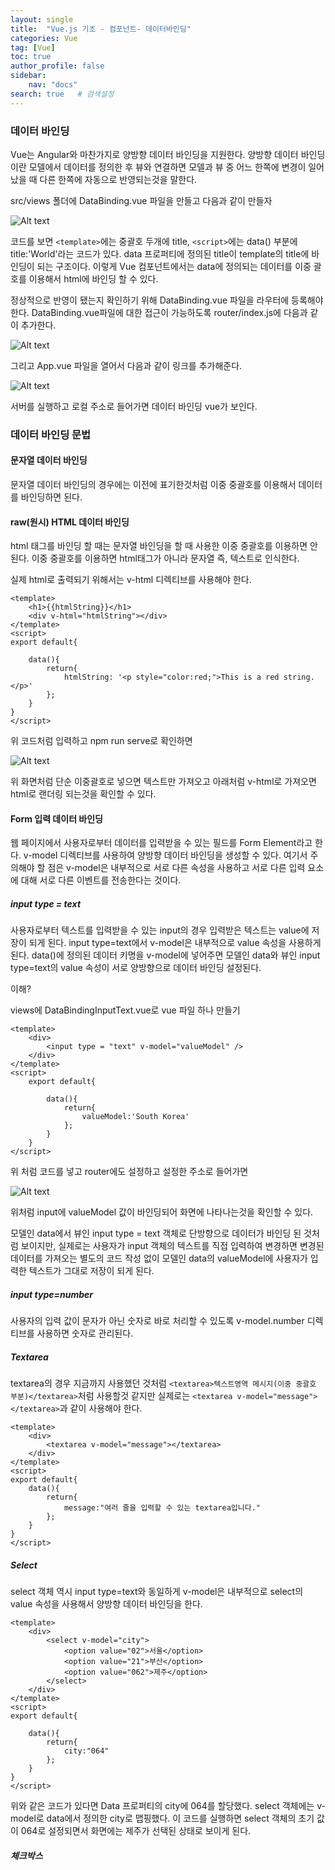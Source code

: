 ```yaml
---
layout: single
title:  "Vue.js 기초 - 컴포넌트- 데이터바인딩"
categories: Vue
tag: [Vue]
toc: true
author_profile: false
sidebar:
    nav: "docs"
search: true   # 검색설정
---
```



### 데이터 바인딩
Vue는 Angular와 마찬가지로 양방향 데이터 바인딩을 지원한다. 양방향 데이터 바인딩이란 모델에서 데이터를 정의한 후 뷰와 연결하면 모델과 뷰 중 어느 한쪽에 변경이 일어났을 때 다른 한쪽에 자동으로 반영되는것을 말한다.

src/views 폴더에 DataBinding.vue 파일을 만들고  다음과 같이 만들자

![Alt text](/assets/images/2023-10-02/데이터바인딩.png)

코드를 보면 `<template>`에는 중괄호 두개에 title, `<script>`에는 data() 부분에 title:'World'라는 코드가 있다. data 프로퍼티에 정의된 title이 template의 title에 바인딩이 되는 구조이다. 이렇게 Vue 컴포넌트에서는 data에 정의되는 데이터를 이중 괄호를 이용해서 html에 바인딩 할 수 있다.


정상적으로 반영이 됐는지 확인하기 위해 DataBinding.vue 파일을 라우터에 등록해야 한다. DataBinding.vue파일에 대한 접근이 가능하도록 router/index.js에 다음과 같이 추가한다.


![Alt text](/assets/images/2023-10-02/데이터바인딩import.png)

그리고 App.vue 파일을 열어서 다음과 같이 링크를 추가해준다.

![Alt text](/assets/images/2023-10-02/데이터바인딩링크추가.png)

서버를 실행하고 로컬 주소로 들어가면 데이터 바인딩 vue가 보인다.


### 데이터 바인딩 문법

#### 문자열 데이터 바인딩
문자열 데이터 바인딩의 경우에는 이전에 표기한것처럼 이중 중괄호를 이용해서 데이터를 바인딩하면 된다.


#### raw(원시) HTML 데이터 바인딩
html 태그를 바인딩 할 때는 문자열 바인딩을 할 때 사용한 이중 중괄호를 이용하면 안된다. 이중 중괄호를 이용하면 html태그가 아니라 문자열 즉, 텍스트로 인식한다.

실제 html로 출력되기 위해서는 v-html 디렉티브를 사용해야 한다.

```vue
<template>
    <h1>{{htmlString}}</h1>
    <div v-html="htmlString"></div>
</template>
<script>
export default{ 

    data(){
        return{
            htmlString: '<p style="color:red;">This is a red string.</p>'
        };
    }
}
</script>
```

위 코드처럼 입력하고 npm run serve로 확인하면

![Alt text](/assets/images/2023-10-02/v-html.png)

위 화면처럼 단순 이중괄호로 넣으면 텍스트만 가져오고 아래처럼 v-html로 가져오면 html로 랜더링 되는것을 확인할 수 있다.


#### Form 입력 데이터 바인딩
웹 페이지에서 사용자로부터 데이터를 입력받을 수 있는 필드를 Form Element라고 한다. v-model 디렉티브를 사용하여 양방향 데이터 바인딩을 생성할 수 있다.
여기서 주의해야 할 점은 v-model은 내부적으로 서로 다른 속성을 사용하고 서로 다른 입력 요소에 대해 서로 다른 이벤트를 전송한다는 것이다.

##### input type = text
사용자로부터 텍스트를 입력받을 수 있는 input의 경우 입력받은 텍스트는 value에 저장이 되게 된다.
input type=text에서 v-model은 내부적으로 value 속성을 사용하게 된다. data()에 정의된 데이터 키명을 v-model에 넣어주면 모델인 data와 뷰인 input type=text의 value 속성이 서로 양방향으로 데이터 바인딩 설정된다. 

이해?

views에 DataBindingInputText.vue로 vue 파일 하나 만들기

```vue
<template>
    <div>
        <input type = "text" v-model="valueModel" />
    </div>
</template>
<script>
    export default{ 

        data(){
            return{
                valueModel:'South Korea'
            };
        }
    }
</script>
```

위 처럼 코드를 넣고 router에도 설정하고 설정한 주소로 들어가면 

![Alt text](/assets/images/2023-10-02/input.png)

위처럼 input에 valueModel 값이 바인딩되어 화면에 나타나는것을 확인할 수 있다.

모델인 data에서 뷰인 input type = text 객체로 단방향으로 데이터가 바인딩 된 것처럼 보이지만, 실제로는 사용자가 input 객체의 텍스트를 직접 입력하여 변경하면 변경된 데이터를 가져오는 별도의 코드 작성 없이 모델인 data의 valueModel에 사용자가 입력한 텍스트가 그대로 저장이 되게 된다.

##### input type=number
사용자의 입력 값이 문자가 아닌 숫자로 바로 처리할 수 있도록 v-model.number 디렉티브를 사용하면 숫자로 관리된다.

##### Textarea
textarea의 경우 지금까지 사용했던 것처럼 `<textarea>텍스트영역 메시지(이중 중괄호 부분)</textarea>`처럼 사용할것 같지만
실제로는 `<textarea v-model="message"></textarea>`과 같이 사용해야 한다.

```vue
<template>
    <div>
        <textarea v-model="message"></textarea>
    </div>
</template>
<script>
export default{ 
    data(){
        return{
            message:"여러 줄을 입력할 수 있는 textarea입니다."
        };
    }
}
</script>
```

##### Select
select 객체 역시 input type=text와 동일하게 v-model은 내부적으로 select의 value 속성을 사용해서 양방향 데이터 바인딩을 한다.

```vue
<template>
    <div>
        <select v-model="city">
            <option value="02">서울</option>
            <option value="21">부산</option>
            <option value="062">제주</option>
        </select>
    </div>
</template>
<script>
export default{ 

    data(){
        return{
            city:"064"
        };
    }
}
</script>
```

위와 같은 코드가 있다면 Data 프로퍼티의 city에 064를 할당했다. 
select 객체에는 v-model로 data에서 정의한 city로 맵핑했다. 이 코드를 실행하면 select 객체의 초기 값이 064로 설정되면서 화면에는 제주가 선택된 상태로 보이게 된다.

##### 체크박스

